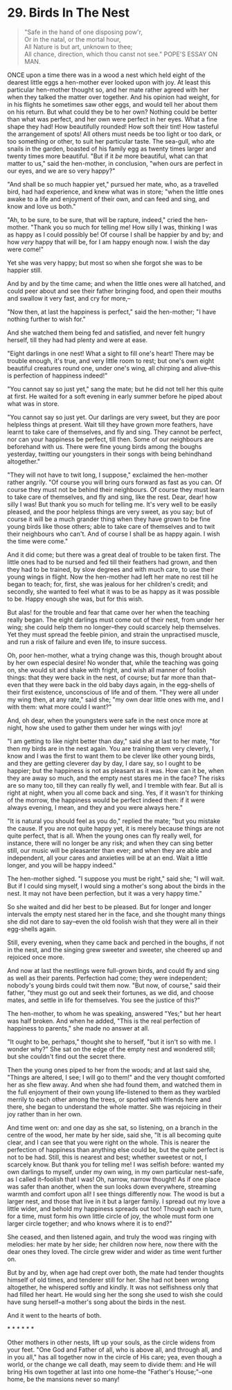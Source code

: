 # 29. Birds In The Nest

> "Safe in the hand of one disposing pow'r,\
>  Or in the natal, or the mortal hour,\
>  All Nature is but art, unknown to thee;\
>  All chance, direction, which thou canst not see."
> POPE'S ESSAY ON MAN.

ONCE upon a time there was in a wood a nest which held eight of the dearest little eggs a hen-mother ever looked upon with joy. At least this particular hen-mother thought so, and her mate rather agreed with her when they talked the matter over together. And his opinion had weight, for in his flights he sometimes saw other eggs, and would tell her about them on his return. But what could they be to her own? Nothing could be better than what was perfect, and her own were perfect in her eyes. What a fine shape they had! How beautifully rounded! How soft their tint! How tasteful the arrangement of spots! All others must needs be too light or too dark, or too something or other, to suit her particular taste. The sea-gull, who ate snails in the garden, boasted of his family egg as twenty times larger and twenty times more beautiful. "But if it *be* more beautiful, what can that matter to us," said the hen-mother, in conclusion, "when ours are perfect in our eyes, and we are so very happy?"

"And shall be so much happier yet," pursued her mate, who, as a travelled bird, had had experience, and knew what was in store; "when the little ones awake to a life and enjoyment of their own, and can feed and sing, and know and love us both."

"Ah, to be sure, to be sure, that will be rapture, indeed," cried the hen-mother. "Thank you so much for telling me! How silly I was, thinking I was as happy as I could possibly be! Of course I shall be happier by and by; and how *very* happy that will be, for I am happy enough now. I wish the day were come!"

Yet she was very happy; but most so when she forgot she was to be happier still.

And by and by the time came; and when the little ones were all hatched, and could peer about and see their father bringing food, and open their mouths and swallow it very fast, and cry for more,–

"Now then, at last the happiness is perfect," said the hen-mother; "I have nothing further to wish for."

And she watched them being fed and satisfied, and never felt hungry herself, till they had had plenty and were at ease.

"Eight darlings in one nest! What a sight to fill one's heart! There may be trouble enough, it's true, and very little room to rest; but one's own eight beautiful creatures round one, under one's wing, all chirping and alive–this is perfection of happiness indeed!"

"You cannot say so just yet," sang the mate; but he did not tell her this quite at first. He waited for a soft evening in early summer before he piped about what was in store.

"You cannot say so just yet. Our darlings are very sweet, but they are poor helpless things at present. Wait till they have grown more feathers, have learnt to take care of themselves, and fly and sing. They cannot be perfect, nor can your happiness be perfect, till then. Some of our neighbours are beforehand with us. There were fine young birds among the boughs yesterday, twitting our youngsters in their songs with being behindhand altogether."

"They will not have to twit long, I suppose," exclaimed the hen-mother rather angrily. "Of course you will bring ours forward as fast as you can. Of course they must not be behind their neighbours. Of course they must learn to take care of themselves, and fly and sing, like the rest. Dear, dear! how silly I was! But thank you so much for telling me. It's very well to be easily pleased, and the poor helpless things are very sweet, as you say; but of course it will be a much grander thing when they have grown to be fine young birds like those others; able to take care of themselves and to twit their neighbours who can't. And of course I shall be as happy again. I wish the time were come."

And it did come; but there was a great deal of trouble to be taken first. The little ones had to be nursed and fed till their feathers had grown, and then they had to be trained, by slow degrees and with much care, to use their young wings in flight. Now the hen-mother had left her mate no rest till he began to teach; for, first, she was jealous for her children's credit; and secondly, she wanted to feel what it was to be as happy as it was possible to be. Happy enough she was, but for this wish.

But alas! for the trouble and fear that came over her when the teaching really began. The eight darlings must come out of their nest, from under her wing; she could help them no longer–they could scarcely help themselves. Yet they must spread the feeble pinion, and strain the unpractised muscle, and run a risk of failure and even life, to insure success.

Oh, poor hen-mother, what a trying change was this, though brought about by her own especial desire! No wonder that, while the teaching was going on, she would sit and shake with fright, and wish all manner of foolish things: that they were back in the nest, of course; but far more than that–even that they were back in the old baby days again, in the egg-shells of their first existence, unconscious of life and of them. "They were all under my wing then, at any rate," said she; "my own dear little ones with me, and I with them: what more could I want?"

And, oh dear, when the youngsters were safe in the nest once more at night, how she used to gather them under her wings with joy!

"I am getting to like night better than day," said she at last to her mate, "for then my birds are in the nest again. You are training them very cleverly, I know and I was the first to want them to be clever like other young birds, and they are getting cleverer day by day, I dare say, so I ought to be happier; but the happiness is not as pleasant as it was. How can it be, when they are away so much, and the empty nest stares me in the face? The risks are so many too, till they can really fly well, and I tremble with fear. But all is right at night, when you all come back and sing. Yes, if it wasn't for thinking of the morrow, the happiness would be perfect indeed then: if it were always evening, I mean, and they and you were always here."

"It is natural you should feel as you do," replied the mate; "but you mistake the cause. If you are not quite happy yet, it is merely because things are not quite perfect, that is all. When the young ones can fly really well, for instance, there will no longer be any risk; and when they can sing better still, our music will be pleasanter than ever; and when they are able and independent, all your cares and anxieties will be at an end. Wait a little longer, and you will be happy indeed."

The hen-mother sighed. "I suppose you must be right," said she; "I will wait. But if I could sing myself, I would sing a mother's song about the birds in the nest. It may not have been perfection, but it was a very happy time."

So she waited and did her best to be pleased. But for longer and longer intervals the empty nest stared her in the face, and she thought many things she did not dare to say–even the old foolish wish that they were all in their egg-shells again.

Still, every evening, when they came back and perched in the boughs, if not in the nest, and the singing grew sweeter and sweeter, she cheered up and rejoiced once more.

And now at last the nestlings were full-grown birds, and could fly and sing as well as their parents. Perfection had come; they were independent; nobody's young birds could twit them now. "But now, of course," said their father, "they must go out and seek their fortunes, as we did, and choose mates, and settle in life for themselves. You see the justice of this?"

The hen-mother, to whom he was speaking, answered "Yes;" but her heart was half broken. And when he added, "This is the real perfection of happiness to parents," she made no answer at all.

"It ought to be, perhaps," thought she to herself, "but it isn't so with me. I wonder why?" She sat on the edge of the empty nest and wondered still; but she couldn't find out the secret there.

Then the young ones piped to her from the woods; and at last said she, "Things are altered, I see; I will go to them!" and the very thought comforted her as she flew away. And when she had found them, and watched them in the full enjoyment of their own young life–listened to them as they warbled merrily to each other among the trees, or sported with friends here and there, she began to understand the whole matter. She was rejoicing in their joy rather than in her own.

And time went on: and one day as she sat, so listening, on a branch in the centre of the wood, her mate by her side, said she, "It is all becoming quite clear, and I can see that you were right on the whole. This is nearer the perfection of happiness than anything else could be, but the quite perfect is not to be had. Still, this is nearest and best; whether sweetest or not, I scarcely know. But thank you for telling me! I was selfish before: wanted my own darlings to myself, under my own wing, in my own particular nest–safe, as I called it–foolish that I was! Oh, narrow, narrow thought! As if one place was safer than another, when the sun looks down everywhere, streaming warmth and comfort upon all! I see things differently now. The wood is but a larger nest, and those that live in it but a larger family. I spread out my love a little wider, and behold my happiness spreads out too! Though each in turn, for a time, must form his own little circle of joy, the whole must form one larger circle together; and who knows where it is to end?"

She ceased, and then listened again, and truly the wood was ringing with melodies: her mate by her side; her children now here, now there with the dear ones they loved. The circle grew wider and wider as time went further on.

But by and by, when age had crept over both, the mate had tender thoughts himself of old times, and tenderer still for her. She had not been wrong altogether, he whispered softly and kindly. It was not selfishness only that had filled her heart. He would sing her the song she used to wish she could have sung herself–a mother's song about the birds in the nest.

And it went to the hearts of both.

\* \* \* \* \* \*

Other mothers in other nests, lift up your souls, as the circle widens from your feet. "One God and Father of all, who is above all, and through all, and in you all," has all together now in the circle of His care; yea, even though a world, or the change we call death, may seem to divide them: and He will bring His own together at last into one home–the "Father's House;"–one home, be the mansions never so many!